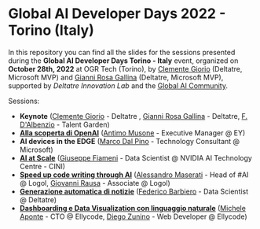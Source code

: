 # Global AI Developer Days 2022 - Torino (Italy)

In this repository you can find all the slides for the sessions presented during the **Global AI Developer Days Torino - Italy** event, organized on **October 28th, 2022** at OGR Tech (Torino), by [Clemente Giorio](https://www.linkedin.com/in/clemente-giorio-03a61811/) (Deltatre, Microsoft MVP)
and [Gianni Rosa Gallina](https://www.linkedin.com/in/gianni-rosa-gallina-b206a821/) (Deltatre, Microsoft MVP), supported by *Deltatre Innovation Lab* and the [Global AI Community](https://globalai.community/developer-days/).

Sessions:

- **Keynote** ([Clemente Giorio](https://www.linkedin.com/in/clemente-giorio-03a61811/) - Deltatre , [Gianni Rosa Gallina](https://www.linkedin.com/in/gianni-rosa-gallina-b206a821/) - Deltatre, [F. D'Albenzio](https://www.linkedin.com/in/federico-d%E2%80%99albenzio-a33356183/) - Talent Garden)
- **[Alla scoperta di OpenAI](./docs/Discovering%20AI%20and%20Deep%20Learning%20-%20EY.pdf)** ([Antimo Musone](https://www.linkedin.com/in/antimo-musone/) - Executive Manager @ EY)
- **AI devices in the EDGE** ([Marco Dal Pino](https://www.linkedin.com/in/marcodalpino/) - Technology Consultant @ Microsoft)
- **[AI at Scale](./docs/AI%20at%20Scale%20-%20NVIDIA.pdf)** ([Giuseppe Fiameni](https://www.linkedin.com/in/giuseppefiameni/) - Data Scientist @ NVIDIA AI Technology Centre - CINI)
- **[Speed up code writing through AI](./docs/Speed%20up%20code%20writing%20trough%20AI%20-%20Logol.pdf)** ([Alessandro Maserati](https://www.linkedin.com/in/alessandromaserati/) - Head of #AI @ Logol, [Giovanni Rausa](https://www.linkedin.com/in/giovannirausa/) - Associate @ Logol)
- **[Generazione automatica di notizie](./docs/Football%20Transfer%20market%20News%20Generation%20-%20Deltatre.pdf)** ([Federico Barbiero](https://www.linkedin.com/in/federico-barbiero-87374b171/) - Data Scientist @ Deltatre)
- **[Dashboarding e Data Visualization con linguaggio naturale](./docs/Dashboarding%20e%20Data%20Visualization%20con%20il%20linguaggio%20naturale%20-%20EllyCode.pdf)** ([Michele Aponte](https://www.linkedin.com/in/apomic80/) - CTO @ Ellycode, [Diego Zunino](https://www.linkedin.com/in/diego-zunino/) - Web Developer @ Ellycode)
